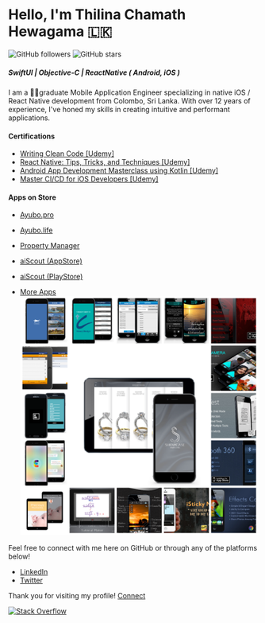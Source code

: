 # Hello, I'm Thilina Chamath Hewagama 🇱🇰
![GitHub followers](https://img.shields.io/github/followers/ThilinaHewagama?style=social)
![GitHub stars](https://img.shields.io/github/stars/ThilinaHewagama?style=social)

##### SwiftUI | Objective-C | ReactNative ( Android, iOS )
I am a 🧑‍🎓graduate Mobile Application Engineer specializing in native iOS / React Native development from Colombo, Sri Lanka. With over 12 years of experience, I've honed my skills in creating intuitive and performant applications.

#### Certifications

- [Writing Clean Code [Udemy]](http://ude.my/UC-8a0d43e5-d248-4920-9717-524eaeae05eb)
- [React Native: Tips, Tricks, and Techniques [Udemy]](http://ude.my/UC-a813e8ee-1ece-451d-8045-d50c4fba81cb)
- [Android App Development Masterclass using Kotlin [Udemy]](http://ude.my/UC-8e2e4853-b75c-4fd6-890b-f8f5720c7f84)
- [Master CI/CD for iOS Developers [Udemy]]( http://ude.my/UC-25454791-e42b-407c-8cbc-6389a3265f12)

#### Apps on Store 
- [Ayubo.pro](https://apps.apple.com/us/app/ayubo-pro/id1414129200)
- [Ayubo.life](https://apps.apple.com/us/app/ayubo-life/id1198169710)
- [Property Manager](https://apps.apple.com/us/app/b-a-property-manager/id1594166106)
- [aiScout (AppStore)](https://apps.apple.com/gb/app/aiscout/id1508291341)
- [aiScout (PlayStore)](https://play.google.com/store/apps/details?id=com.aiscout.player&hl=en_US)

- [More Apps](./MoreApps.md)
![Collage](./images/collage.png)


<!--
## About Me
- 🔭 I’m currently working on various freelance projects and exploring macOS app development using SwiftUI.
- 🌱 I’m currently learning back-end development to build robust APIs for my apps.
- 👯 I’m looking to collaborate on innovative iOS projects and open source contributions.
- 🤔 I’m seeking advice on product design engineering and advanced iOS architectures.
- 💬 Ask me about anything iOS, Swift, or mobile app development!
- 📫 How to reach me: [thilina3001@gmail.com](mailto:thilina3001@gmail.com)
-->

<!--
## Projects
Here are some projects I'm proud of:
- **[Project Name]**: A brief description of your project. [View on GitHub](#)
- **[Another Project]**: An overview of another impressive project. [View on GitHub](#)
-->


Feel free to connect with me here on GitHub or through any of the platforms below!
- [LinkedIn](https://www.linkedin.com/in/thilina-hewagama-ios/)
- [Twitter](https://twitter.com/thilina3001)

Thank you for visiting my profile!
[Connect](mailto:thilina3001@gmail.com)

[![Stack Overflow](http://stackoverflow.com/users/flair/1716859.png)](http://stackoverflow.com/users/1716859/thilina-chamin-hewagama)
